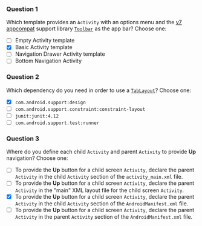 ### Question 1
 Which template provides an `Activity` with an options menu and the [v7 appcompat](https://developer.android.com/topic/libraries/support-library/features#v7-appcompat) support library [`Toolbar`](https://developer.android.com/reference/android/support/v7/widget/Toolbar.html) as the app bar? Choose one:
- [ ] Empty Activity template
- [x] Basic Activity template
- [ ] Navigation Drawer Activity template
- [ ] Bottom Navigation Activity

### Question 2
Which dependency do you need in order to use a [`TabLayout`](https://developer.android.com/reference/android/support/design/widget/TabLayout.html)? Choose one:
- [x] `com.android.support:design`
- [ ] `com.android.support.constraint:constraint-layout`
- [ ] `junit:junit:4.12`
- [ ] `com.android.support.test:runner`

### Question 3
Where do you define each child `Activity` and parent `Activity` to provide **Up** navigation? Choose one:
- [ ] To provide the **Up** button for a child screen `Activity`, declare the parent `Activity` in the child `Activity` section of the `activity_main.xml` file.
- [ ] To provide the **Up** button for a child screen `Activity`, declare the parent `Activity` in the "main" XML layout file for the child screen `Activity`.
- [x] To provide the **Up** button for a child screen `Activity`, declare the parent `Activity` in the child `Activity` section of the `AndroidManifest.xml` file.
- [ ] To provide the **Up** button for a child screen `Activity`, declare the parent `Activity` in the parent `Activity` section of the `AndroidManifest.xml` file.
